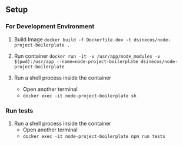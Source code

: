 ## Setup

### For Development Environment

1. Build Image
   `docker build -f Dockerfile.dev -t dsinecos/node-project-boilerplate .`

2. Run container
   `docker run -it -v /usr/app/node_modules -v $(pwd):/usr/app --name=node-project-boilerplate dsinecos/node-project-boilerplate`

3. Run a shell process inside the container
   - Open another terminal
   - `docker exec -it node-project-boilerplate sh`

### Run tests

1. Run a shell process inside the container
   - Open another terminal
   - `docker exec -it node-project-boilerplate npm run tests`
